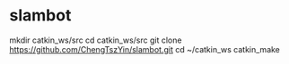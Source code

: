 # slambot
mkdir catkin_ws/src
cd catkin_ws/src
git clone https://github.com/ChengTszYin/slambot.git
cd ~/catkin_ws
catkin_make
